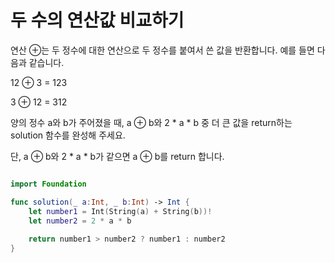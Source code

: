 두 수의 연산값 비교하기
================

연산 ⊕는 두 정수에 대한 연산으로 두 정수를 붙여서 쓴 값을 반환합니다. 예를 들면 다음과 같습니다.

12 ⊕ 3 = 123   

3 ⊕ 12 = 312    

양의 정수 a와 b가 주어졌을 때, a ⊕ b와 2 * a * b 중 더 큰 값을 return하는 solution 함수를 완성해 주세요.    

단, a ⊕ b와 2 * a * b가 같으면 a ⊕ b를 return 합니다.    

```swift

import Foundation

func solution(_ a:Int, _ b:Int) -> Int {
    let number1 = Int(String(a) + String(b))!
    let number2 = 2 * a * b
    
    return number1 > number2 ? number1 : number2
}

```
